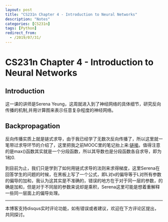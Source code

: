 ```yaml
---
layout: post
title: "CS231n Chapter 4 - Introduction to Neural Networks"
description: "Notes"
categories: [CS231n]
tags: [Python]
redirect_from:
  - /2019/07/31/
---
```


# CS231n Chapter 4 - Introduction to Neural Networks      

## Introduction  

这一课的讲师是Serena Yeung，这周就进入到了神经网络的具体细节，研究反向传播的机制,并用计算图来表示任意复杂程度的神经网络。  

## Backpropagation  

反向传播实质上就是链式求导，由于我已经学了无数次反向传播了，所以这里就一笔带过求导环节的介绍了，这里把我之前MOOC里的笔记抬上来:[链接](http://justin-yu.me/blog/2019/02/16/Neural-Network-and-Deep-Learning-Chapter-3/)。值得注意的是max()函数其实就是一个分段函数，所以其导数也是分段函数各自求导，即为1和0.    

到目前为止，我们只是学到了如何用链式求导的法则来求得梯度，这里Serena在回答学生的问题的时候，在黑板上写了一个公式，即L对x的偏导等于L对所有参数的偏导的加和，我认为这其实是不准确的，错误的地方在于对于同一层的参数，的确是加和，但是对于不同层的参数来说却是乘积，Serena这里可能是想着重解释一些同一层面上的偏导处理。

---
本博客支持disqus实时评论功能，如有错误或者建议，欢迎在下方评论区提出，共同探讨。  
